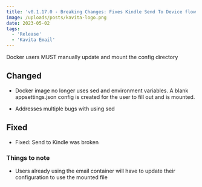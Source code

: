 ```yaml
---
title: 'v0.1.17.0 - Breaking Changes: Fixes Kindle Send To Device flow'
image: /uploads/posts/kavita-logo.png
date: 2023-05-02
tags:
  - 'Release'
  - 'Kavita Email'
---
```


Docker users MUST manually update and mount the config directory

## Changed
- Docker image no longer uses sed and environment variables. A blank appsettings.json config is created for the user to fill out and is mounted.
- Addresses multiple bugs with using sed

## Fixed
- Fixed: Send to Kindle was broken

### Things to note
 * Users already using the email container will have to update their configuration to use the mounted file
